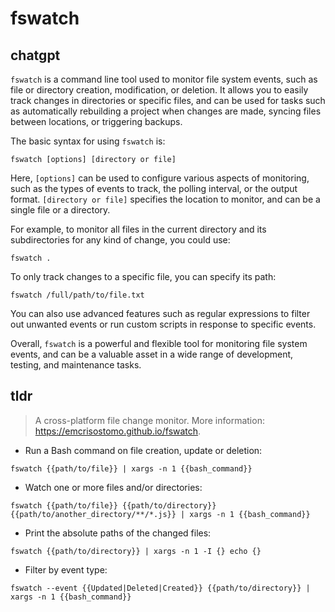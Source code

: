# fswatch 
## chatgpt 
`fswatch` is a command line tool used to monitor file system events, such as file or directory creation, modification, or deletion. It allows you to easily track changes in directories or specific files, and can be used for tasks such as automatically rebuilding a project when changes are made, syncing files between locations, or triggering backups.

The basic syntax for using `fswatch` is:

```
fswatch [options] [directory or file]
```

Here, `[options]` can be used to configure various aspects of monitoring, such as the types of events to track, the polling interval, or the output format. `[directory or file]` specifies the location to monitor, and can be a single file or a directory.

For example, to monitor all files in the current directory and its subdirectories for any kind of change, you could use:

```
fswatch .
```

To only track changes to a specific file, you can specify its path:

```
fswatch /full/path/to/file.txt
```

You can also use advanced features such as regular expressions to filter out unwanted events or run custom scripts in response to specific events.

Overall, `fswatch` is a powerful and flexible tool for monitoring file system events, and can be a valuable asset in a wide range of development, testing, and maintenance tasks. 

## tldr 
 
> A cross-platform file change monitor.
> More information: <https://emcrisostomo.github.io/fswatch>.

- Run a Bash command on file creation, update or deletion:

`fswatch {{path/to/file}} | xargs -n 1 {{bash_command}}`

- Watch one or more files and/or directories:

`fswatch {{path/to/file}} {{path/to/directory}} {{path/to/another_directory/**/*.js}} | xargs -n 1 {{bash_command}}`

- Print the absolute paths of the changed files:

`fswatch {{path/to/directory}} | xargs -n 1 -I {} echo {}`

- Filter by event type:

`fswatch --event {{Updated|Deleted|Created}} {{path/to/directory}} | xargs -n 1 {{bash_command}}`
